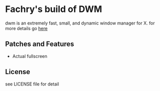 # Fachry's build of DWM
dwm is an extremely fast, small, and dynamic window manager for X.
for more details go [here](https://dwm.suckless.org/)

## Patches and Features
 - Actual fullscreen

## License
see LICENSE file for detail
